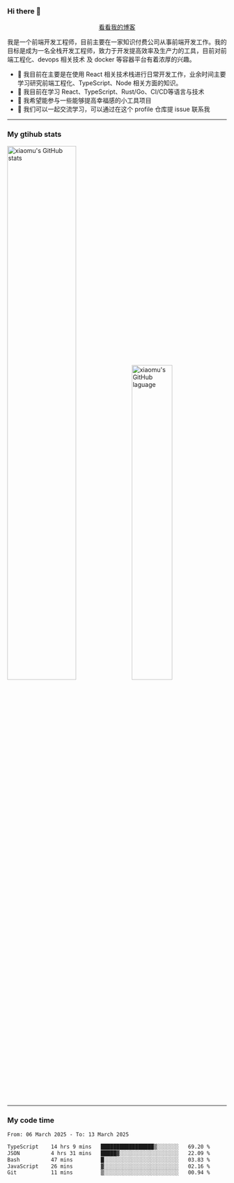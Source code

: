 ### Hi there 👋

<p align="center">
  <a href="https://blog.realjacket.fun">看看我的博客</a>
</p>

我是一个前端开发工程师，目前主要在一家知识付费公司从事前端开发工作。我的目标是成为一名全栈开发工程师，致力于开发提高效率及生产力的工具，目前对前端工程化、devops 相关技术 及 docker 等容器平台有着浓厚的兴趣。

- 🔭 我目前在主要是在使用 React 相关技术栈进行日常开发工作，业余时间主要学习研究前端工程化、TypeScript、Node 相关方面的知识。
- 🌱 我目前在学习 React、TypeScript、Rust/Go、CI/CD等语言与技术
- 👯 我希望能参与一些能够提高幸福感的小工具项目
- 💬 我们可以一起交流学习，可以通过在这个 profile 仓库提 issue 联系我

***

### My gtihub stats

<a><img src="https://github-readme-stats-git-masterrstaa-rickstaa.vercel.app/api?username=real-jacket&&show_icons=true" title="xiaomu's GitHub stats" alt="xiaomu's GitHub stats" style="width:56%;"/></a>
<a><img src="https://github-readme-stats-git-masterrstaa-rickstaa.vercel.app/api/top-langs/?username=real-jacket&layout=compact" title="xiaomu's GitHub laguage" alt="xiaomu's GitHub laguage" style="width:43%;"/><a/>

***

### My code time

<!--START_SECTION:waka-->

```txt
From: 06 March 2025 - To: 13 March 2025

TypeScript    14 hrs 9 mins   █████████████████▒░░░░░░░   69.20 %
JSON          4 hrs 31 mins   █████▓░░░░░░░░░░░░░░░░░░░   22.09 %
Bash          47 mins         █░░░░░░░░░░░░░░░░░░░░░░░░   03.83 %
JavaScript    26 mins         ▓░░░░░░░░░░░░░░░░░░░░░░░░   02.16 %
Git           11 mins         ▒░░░░░░░░░░░░░░░░░░░░░░░░   00.94 %
```

<!--END_SECTION:waka-->
